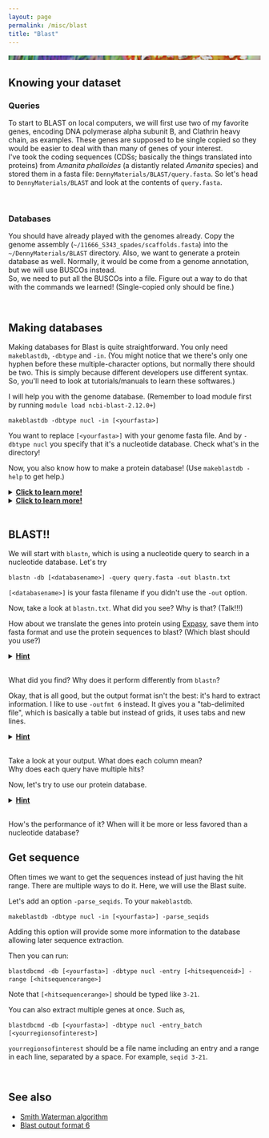 ```yaml
---
layout: page
permalink: /misc/blast
title: "Blast"
---
```


![band](../img/band.png)

## Knowing your dataset
### Queries

To start to BLAST on local computers, we will first use two of my favorite genes, encoding DNA polymerase alpha subunit B, and Clathrin heavy chain, as examples. These genes are supposed to be single copied so they would be easier to deal with than many of genes of your interest.  
I've took the coding sequences (CDSs; basically the things translated into proteins) from <i>Amanita phalloides</i> (a distantly related <i>Amanita</i> species) and stored them in a fasta file: `DennyMaterials/BLAST/query.fasta`.
So let's head to `DennyMaterials/BLAST` and look at the contents of `query.fasta`.

<br/>

### Databases

You should have already played with the genomes already. Copy the genome assembly (`~/11666_S343_spades/scaffolds.fasta`) into the `~/DennyMaterials/BLAST` directory. Also, we want to generate a protein database as well. Normally, it would be come from a genome annotation, but we will use BUSCOs instead.  
So, we need to put all the BUSCOs into a file. Figure out a way to do that with the commands we learned! (Single-copied only should be fine.)

<br/>

## Making databases

Making databases for Blast is quite straightforward. You only need `makeblastdb`, `-dbtype` and `-in`. (You might notice that we there's only one hyphen before these multiple-character options, but normally there should be two. This is simply because different developers use different syntax. So, you'll need to look at tutorials/manuals to learn these softwares.)

I will help you with the genome database.
(Remember to load module first by running `module load ncbi-blast-2.12.0+`)

```
makeblastdb -dbtype nucl -in [<yourfasta>]
```

You want to replace `[<yourfasta>]` with your genome fasta file. And by `-dbtype nucl` you specify that it's a nucleotide database. Check what's in the directory!

Now, you also know how to make a protein database! (Use `makeblastdb -help` to get help.) 
<details>
  <summary><b><u>Click to learn more!</u></b></summary>
  <pre>makeblastdb -dbtype prot -in [&lt;yourfasta&gt;]  </pre>
</details>
<details>
  <summary><b><u>Click to learn more!</u></b></summary>
  It is worth noting that you can change output database name with <code>-out</code>. It is useful when you want to build a database for a fasta from a different folder. For example,
  <pre>makeblastdb -dbtype nucl -in somedir/somefasta -out XXX  </pre>
</details>
<br/>

## BLAST!!

We will start with `blastn`, which is using a nucleotide query to search in a nucleotide database. Let's try 

```
blastn -db [<databasename>] -query query.fasta -out blastn.txt
```

`[<databasename>]` is your fasta filename if you didn't use the `-out` option.

Now, take a look at `blastn.txt`. What did you see? Why is that? (Talk!!!)

How about we translate the genes into protein using [Expasy](https://web.expasy.org/translate/), save them into fasta format and use the protein sequences to blast? (Which blast should you use?)

<details>
  <summary><b><u>Hint</u></b></summary>
  <pre>tblastn -db [&lt;databasename&gt;] -query [&lt;proteinfasta&gt;] -out tblastn.txt  </pre>
</details>
<br/>

What did you find? Why does it perform differently from `blastn`?

Okay, that is all good, but the output format isn't the best: it's hard to extract information. I like to use `-outfmt 6` instead. It gives you a "tab-delimited file", which is basically a table but instead of grids, it uses tabs and new lines.

<details>
  <summary><b><u>Hint</u></b></summary>
  <pre>tblastn -db [&lt;databasename&gt;] -query [&lt;proteinfasta&gt;] -outfmt 6 -out tblastn-fmt6.txt  </pre>
</details>
<br/>

Take a look at your output. What does each column mean?  
Why does each query have multiple hits?

Now, let's try to use our protein database. 

<details>
  <summary><b><u>Hint</u></b></summary>
  <pre>blastp -db [&lt;databasename&gt;] -query [&lt;proteinfasta&gt;] -outfmt 6 -out blastp-fmt6.txt  </pre>
</details>
<br/>

How's the performance of it? When will it be more or less favored than a nucleotide database?
<br/>

## Get sequence

Often times we want to get the sequences instead of just having the hit range. There are multiple ways to do it. Here, we will use the Blast suite. 

Let's add an option `-parse_seqids`. To your `makeblastdb`.

```
makeblastdb -dbtype nucl -in [<yourfasta>] -parse_seqids
```

Adding this option will provide some more information to the database allowing later sequence extraction.

Then you can run:

```
blastdbcmd -db [<yourfasta>] -dbtype nucl -entry [<hitsequenceid>] -range [<hitsequencerange>]
```

Note that `[<hitsequencerange>]` should be typed like `3-21`. 

You can also extract multiple genes at once. Such as, 

```
blastdbcmd -db [<yourfasta>] -dbtype nucl -entry_batch [<yourregionsofinterest>]
```

`yourregionsofinterest` should be a file name including an entry and a range in each line, separated by a space. For example, `seqid 3-21`.

<br/>

## See also
- [Smith Waterman algorithm](https://en.wikipedia.org/wiki/Smith%E2%80%93Waterman_algorithm)
- [Blast output format 6](https://www.metagenomics.wiki/tools/blast/blastn-output-format-6)
